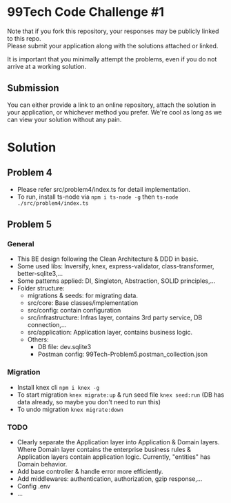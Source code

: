 # 99Tech Code Challenge #1 #

Note that if you fork this repository, your responses may be publicly linked to this repo.  
Please submit your application along with the solutions attached or linked.   

It is important that you minimally attempt the problems, even if you do not arrive at a working solution.

## Submission ##
You can either provide a link to an online repository, attach the solution in your application, or whichever method you prefer.
We're cool as long as we can view your solution without any pain.

# Solution #

## Problem 4 ##
- Please refer src/problem4/index.ts for detail implementation.
- To run, install ts-node via `npm i ts-node -g` then `ts-node ./src/problem4/index.ts`

## Problem 5 ##
### General ###
- This BE design following the Clean Architecture & DDD in basic.
- Some used libs: Inversify, knex, express-validator, class-transformer, better-sqlite3,...
- Some patterns applied: DI, Singleton, Abstraction, SOLID principles,...
- Folder structure:
    - migrations & seeds: for migrating data.
    - src/core: Base classes/implementation
    - src/config: contain configuration
    - src/infrastructure: Infras layer, contains 3rd party service, DB connection,...
    - src/application: Application layer, contains business logic.
    - Others:
        - DB file: dev.sqlite3
        - Postman config: 99Tech-Problem5.postman_collection.json

### Migration ###
- Install knex cli `npm i knex -g`
- To start migration `knex migrate:up` & run seed file `knex seed:run` (DB has data already, so maybe you don't need to run this)
- To undo migration  `knex migrate:down`

### TODO ###
- Clearly separate the Application layer into Application & Domain layers. Where Domain layer contains the enterprise business rules & Application layers contain application logic. Currently, "entities" has Domain behavior.
- Add base controller & handle error more efficiently.
- Add middlewares: authentication, authorization, gzip response,...
- Config .env
- ...
